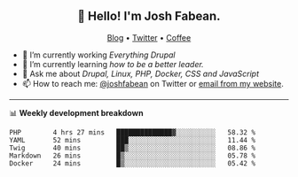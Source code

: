 <h2 align="center">👋 Hello! I'm Josh Fabean.</h2>
<p align="center">
  <a href="https://joshfabean.com">Blog</a> •
  <a href="https://twitter.com/fabean">Twitter</a> •
  <a href="https://www.buymeacoffee.com/LSxne6Yr4">Coffee</a>
</p>

- 🔭 I’m currently working *Everything Drupal*
- 🌱 I’m currently learning *how to be a better leader.*
- 💬 Ask me about *Drupal, Linux, PHP, Docker, CSS and JavaScript*
- 📫 How to reach me: [@joshfabean](https://twitter.com/joshfabean) on Twitter or [email from my website](https://joshfabean.com).

-------

📊 **Weekly development breakdown**
<!--START_SECTION:waka-->
```text
PHP        4 hrs 27 mins   ██████████████▓░░░░░░░░░░   58.32 % 
YAML       52 mins         ███░░░░░░░░░░░░░░░░░░░░░░   11.44 % 
Twig       40 mins         ██▒░░░░░░░░░░░░░░░░░░░░░░   08.86 % 
Markdown   26 mins         █▒░░░░░░░░░░░░░░░░░░░░░░░   05.78 % 
Docker     24 mins         █▒░░░░░░░░░░░░░░░░░░░░░░░   05.42 % 
```
<!--END_SECTION:waka-->

<!--
**fabean/fabean** is a ✨ _special_ ✨ repository because its `README.md` (this file) appears on your GitHub profile.

Here are some ideas to get you started:

- 🔭 I’m currently working on ...
- 🌱 I’m currently learning ...
- 👯 I’m looking to collaborate on ...
- 🤔 I’m looking for help with ...
- 💬 Ask me about ...
- 📫 How to reach me: ...
- 😄 Pronouns: ...
- ⚡ Fun fact: ...
-->
